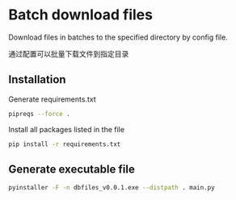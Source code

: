 # Batch download files

Download files in batches to the specified directory by config file.

通过配置可以批量下载文件到指定目录

## Installation

Generate requirements.txt 
```sh
pipreqs --force .
```
Install all packages listed in the file
```sh
pip install -r requirements.txt
```

## Generate executable file

```sh
pyinstaller -F -n dbfiles_v0.0.1.exe --distpath . main.py
```